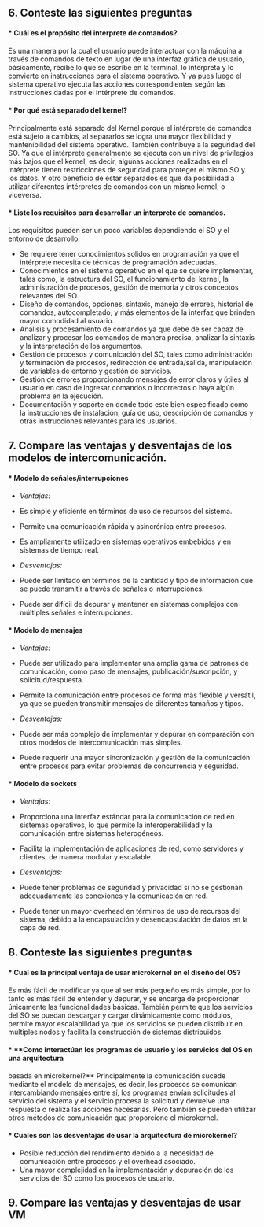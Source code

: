 ## **6. Conteste las siguientes preguntas**

#### * **Cuál es el propósito del interprete de comandos?**
Es una manera por la cual el usuario puede interactuar con la máquina a través de comandos de texto en lugar de una interfaz gráfica de usuario, básicamente, recibe lo que se escribe en la terminal, lo interpreta y lo convierte en instrucciones para el sistema operativo. Y ya pues luego el sistema operativo ejecuta las acciones correspondientes según las instrucciones dadas por el intérprete de comandos.

#### * **Por qué está separado del kernel?**
Principalmente está separado del Kernel porque el intérprete de comandos está sujeto a cambios, al separarlos se logra una mayor flexibilidad y mantenibilidad del sistema operativo.
También contribuye a la seguridad del SO. Ya que el intérprete generalmente se ejecuta con un nivel de privilegios más bajos que el kernel, es decir, algunas acciones realizadas en el intérprete tienen restricciones de seguridad para proteger el mismo SO y los datos.
Y otro beneficio de estar separados es que da posibilidad a utilizar diferentes intérpretes de comandos con un mismo kernel, o viceversa.

#### * **Liste los requisitos para desarrollar un interprete de comandos.**
Los requisitos pueden ser un poco variables dependiendo el SO y el entorno de desarrollo.
- Se requiere tener conocimientos solidos en programación ya que el intérprete necesita de técnicas de programación adecuadas. 
- Conocimientos en el sistema operativo en el que se quiere implementar, tales como, la estructura del SO, el funcionamiento del kernel, la administración de procesos, gestión de memoria y otros conceptos relevantes del SO.
- Diseño de comandos, opciones, sintaxis, manejo de errores, historial de comandos, autocompletado, y más elementos de la interfaz que brinden mayor comodidad al usuario.
- Análisis y procesamiento de comandos ya que debe de ser capaz de analizar y procesar los comandos de manera precisa, analizar la sintaxis y la interpretación de los argumentos.
- Gestión de procesos y comunicación del SO, tales como administración y terminación de procesos, redirección de entrada/salida, manipulación de variables de entorno y gestión de servicios.
- Gestión de errores proporcionando mensajes de error claros y útiles al usuario en caso de ingresar comandos o incorrectos o haya algún problema en la ejecución.
- Documentación y soporte en donde todo esté bien especificado como la instrucciones de instalación, guía de uso, descripción de comandos y otras instrucciones relevantes para los usuarios.

## **7. Compare las ventajas y desventajas de los modelos de intercomunicación.**

#### * **Modelo de señales/interrupciones**
- *Ventajas:*
- Es simple y eficiente en términos de uso de recursos del sistema.
- Permite una comunicación rápida y asincrónica entre procesos.
- Es ampliamente utilizado en sistemas operativos embebidos y en sistemas de tiempo real.

- *Desventajas:*
- Puede ser limitado en términos de la cantidad y tipo de información que se puede transmitir a través de señales o interrupciones.
- Puede ser difícil de depurar y mantener en sistemas complejos con múltiples señales e interrupciones.

#### * **Modelo de mensajes**
- *Ventajas:*
- Puede ser utilizado para implementar una amplia gama de patrones de comunicación, como paso de mensajes, publicación/suscripción, y solicitud/respuesta.
- Permite la comunicación entre procesos de forma más flexible y versátil, ya que se pueden transmitir mensajes de diferentes tamaños y tipos.

- *Desventajas:*
- Puede ser más complejo de implementar y depurar en comparación con otros modelos de intercomunicación más simples.
- Puede requerir una mayor sincronización y gestión de la comunicación entre procesos para evitar problemas de concurrencia y seguridad.

#### * **Modelo de sockets**
- *Ventajas:*
- Proporciona una interfaz estándar para la comunicación de red en sistemas operativos, lo que permite la interoperabilidad y la comunicación entre sistemas heterogéneos.
- Facilita la implementación de aplicaciones de red, como servidores y clientes, de manera modular y escalable.

- *Desventajas:*
- Puede tener problemas de seguridad y privacidad si no se gestionan adecuadamente las conexiones y la comunicación en red.
- Puede tener un mayor overhead en términos de uso de recursos del sistema, debido a la encapsulación y desencapsulación de datos en la capa de red.

## **8. Conteste las siguientes preguntas**

#### * **Cual es la principal ventaja de usar microkernel en el diseño del OS?**
Es más fácil de modificar ya que al ser más pequeño es más simple, por lo tanto es más fácil de entender y depurar, y se encarga de proporcionar únicamente las funcionalidades básicas. También permite que los servicios del SO se puedan descargar y cargar dinámicamente como módulos, permite mayor escalabilidad ya que los servicios se pueden distribuir en multiples nodos y facilita la construcción de sistemas distribuidos.

#### * **Como interactúan los programas de usuario y los servicios del OS en una arquitectura 
basada en microkernel?**
Principalmente la comunicación sucede mediante el modelo de mensajes, es decir, los procesos se comunican intercambiando mensajes entre sí, los programas envían solicitudes al servicio del sistema y el servicio procesa la solicitud y devuelve una respuesta o realiza las acciones necesarias. Pero también se pueden utilizar otros métodos de comunicación que proporcione el microkernel. 

#### * **Cuales son las desventajas de usar la arquitectura de microkernel?**
- Posible reducción del rendimiento debido a la necesidad de comunicación entre procesos y el overhead asociado.
- Una mayor complejidad en la implementación y depuración de los servicios del SO como los procesos de usuario.

## **9. Compare las ventajas y desventajas de usar VM**
